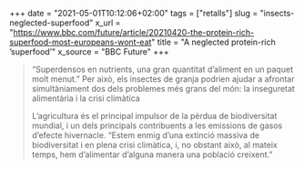 +++
date = "2021-05-01T10:12:06+02:00"
tags = ["retalls"]
slug = "insects-neglected-superfood"
x_url = "https://www.bbc.com/future/article/20210420-the-protein-rich-superfood-most-europeans-wont-eat"
title = "A neglected protein-rich ’superfood’"
x_source = "BBC Future"
+++


> “Superdensos en nutrients, una gran quantitat d’aliment en un paquet molt menut.” Per això, els insectes de granja podrien ajudar a afrontar simultàniament dos dels problemes més grans del món: la inseguretat alimentària i la crisi climàtica
> 
> L’agricultura és el principal impulsor de la pèrdua de biodiversitat mundial, i un dels principals contribuents a les emissions de gasos d’efecte hivernacle. “Estem enmig d’una extinció massiva de biodiversitat i en plena crisi climàtica, i, no obstant això, al mateix temps, hem d’alimentar d’alguna manera una població creixent.”
